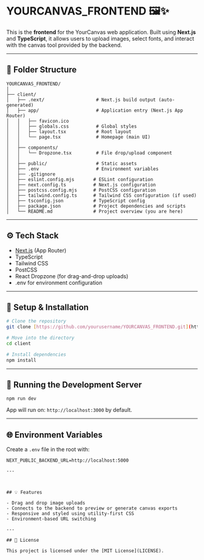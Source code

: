 # YOURCANVAS_FRONTEND 🖼️✨

This is the **frontend** for the YourCanvas web application. Built using **Next.js** and **TypeScript**, it allows users to upload images, select fonts, and interact with the canvas tool provided by the backend.

---

## 📁 Folder Structure

```
YOURCANVAS_FRONTEND/
│
├── client/
│   ├── .next/                   # Next.js build output (auto-generated)
│   ├── app/                     # Application entry (Next.js App Router)
│   │   ├── favicon.ico
│   │   ├── globals.css          # Global styles
│   │   ├── layout.tsx           # Root layout
│   │   └── page.tsx             # Homepage (main UI)
│   │
│   ├── components/
│   │   └── Dropzone.tsx         # File drop/upload component
│   │
│   ├── public/                  # Static assets
│   ├── .env                     # Environment variables
│   ├── .gitignore
│   ├── eslint.config.mjs       # ESLint configuration
│   ├── next.config.ts          # Next.js configuration
│   ├── postcss.config.mjs      # PostCSS configuration
│   ├── tailwind.config.ts      # Tailwind CSS configuration (if used)
│   ├── tsconfig.json           # TypeScript config
│   ├── package.json            # Project dependencies and scripts
│   └── README.md               # Project overview (you are here)
```

---

## ⚙️ Tech Stack

- [Next.js](https://nextjs.org/) (App Router)
- TypeScript
- Tailwind CSS 
- PostCSS
- React Dropzone (for drag-and-drop uploads)
- .env for environment configuration

---

## 🧪 Setup & Installation

```bash
# Clone the repository
git clone [https://github.com/yourusername/YOURCANVAS_FRONTEND.git](https://github.com/Aditya3403/yourcanvas_frontend.git)

# Move into the directory
cd client

# Install dependencies
npm install
```

---

## 🏁 Running the Development Server

```
npm run dev
```

App will run on: `http://localhost:3000` by default.

---

## 🌐 Environment Variables

Create a `.env` file in the root with:

```
NEXT_PUBLIC_BACKEND_URL=http://localhost:5000

---



## 💡 Features

- Drag and drop image uploads
- Connects to the backend to preview or generate canvas exports
- Responsive and styled using utility-first CSS
- Environment-based URL switching

---

## 📄 License

This project is licensed under the [MIT License](LICENSE).
